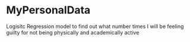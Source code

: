 # MyPersonalData
Logisitc Regression model to find out what number times I will be feeling guilty for not being physically and academically active
